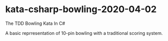 # kata-csharp-bowling-2020-04-02
The TDD Bowling Kata In C#

A basic reprresentation of 10-pin bowling with a traditional scoring system.
